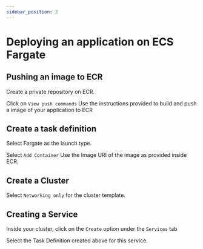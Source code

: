 ```yaml
---
sidebar_position: 2
---
```


# Deploying an application on ECS Fargate

## Pushing an image to ECR

Create a private repository on ECR.

Click on `View push commands`
Use the instructions provided to build and push a image of your application to ECR

## Create a task definition

Select Fargate as the launch type.

Select `Add Container`
Use the Image URI of the image as provided inside ECR.

## Create a Cluster

Select `Networking only` for the cluster template.

## Creating a Service

Inside your cluster, click on the `Create` option under the `Services` tab

Select the Task Definition created above for this service.
